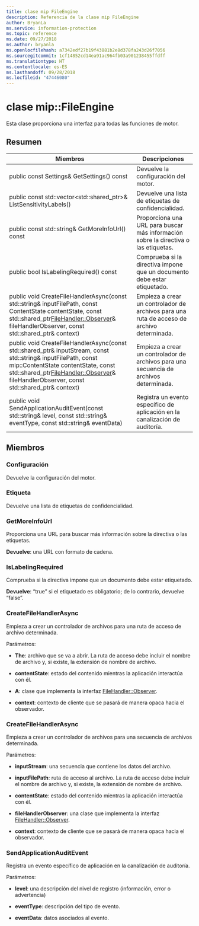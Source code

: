 ```yaml
---
title: clase mip FileEngine
description: Referencia de la clase mip FileEngine
author: BryanLa
ms.service: information-protection
ms.topic: reference
ms.date: 09/27/2018
ms.author: bryanla
ms.openlocfilehash: a7342edf27b19f43881b2e8d378fa243d26f7056
ms.sourcegitcommit: 1cf14852cd14ea91ac964fb03a901238455ffdff
ms.translationtype: HT
ms.contentlocale: es-ES
ms.lasthandoff: 09/28/2018
ms.locfileid: "47446080"
---
```

# <a name="class-mipfileengine"></a>clase mip::FileEngine 
Esta clase proporciona una interfaz para todas las funciones de motor.
  
## <a name="summary"></a>Resumen
 Miembros                        | Descripciones                                
--------------------------------|---------------------------------------------
 public const Settings& GetSettings() const  |  Devuelve la configuración del motor.
public const std::vector<std::shared_ptr<Label>>& ListSensitivityLabels()  |  Devuelve una lista de etiquetas de confidencialidad.
 public const std::string& GetMoreInfoUrl() const  |  Proporciona una URL para buscar más información sobre la directiva o las etiquetas.
 public bool IsLabelingRequired() const  |  Comprueba si la directiva impone que un documento debe estar etiquetado.
public void CreateFileHandlerAsync(const std::string& inputFilePath, const ContentState contentState, const std::shared_ptr<FileHandler::Observer>& fileHandlerObserver, const std::shared_ptr<void>& context)  |  Empieza a crear un controlador de archivos para una ruta de acceso de archivo determinada.
public void CreateFileHandlerAsync(const std::shared_ptr<Stream>& inputStream, const std::string& inputFilePath, const mip::ContentState contentState, const std::shared_ptr<FileHandler::Observer>& fileHandlerObserver, const std::shared_ptr<void>& context)  |  Empieza a crear un controlador de archivos para una secuencia de archivos determinada.
 public void SendApplicationAuditEvent(const std::string& level, const std::string& eventType, const std::string& eventData)  |  Registra un evento específico de aplicación en la canalización de auditoría.
  
## <a name="members"></a>Miembros
  
### <a name="settings"></a>Configuración
Devuelve la configuración del motor.
  
### <a name="label"></a>Etiqueta
Devuelve una lista de etiquetas de confidencialidad.
  
### <a name="getmoreinfourl"></a>GetMoreInfoUrl
Proporciona una URL para buscar más información sobre la directiva o las etiquetas.

  
**Devuelve**: una URL con formato de cadena.
  
### <a name="islabelingrequired"></a>IsLabelingRequired
Comprueba si la directiva impone que un documento debe estar etiquetado.

  
**Devuelve**: “true” si el etiquetado es obligatorio; de lo contrario, devuelve “false”.
  
### <a name="createfilehandlerasync"></a>CreateFileHandlerAsync
Empieza a crear un controlador de archivos para una ruta de acceso de archivo determinada.

Parámetros:  
* **The**: archivo que se va a abrir. La ruta de acceso debe incluir el nombre de archivo y, si existe, la extensión de nombre de archivo. 


* **contentState**: estado del contenido mientras la aplicación interactúa con él. 


* **A**: clase que implementa la interfaz [FileHandler::Observer](class_mip_filehandler_observer.md). 


* **context**: contexto de cliente que se pasará de manera opaca hacia el observador.


  
### <a name="createfilehandlerasync"></a>CreateFileHandlerAsync
Empieza a crear un controlador de archivos para una secuencia de archivos determinada.

Parámetros:  
* **inputStream**: una secuencia que contiene los datos del archivo. 


* **inputFilePath**: ruta de acceso al archivo. La ruta de acceso debe incluir el nombre de archivo y, si existe, la extensión de nombre de archivo. 


* **contentState**: estado del contenido mientras la aplicación interactúa con él. 


* **fileHandlerObserver**: una clase que implementa la interfaz [FileHandler::Observer](class_mip_filehandler_observer.md). 


* **context**: contexto de cliente que se pasará de manera opaca hacia el observador.


  
### <a name="sendapplicationauditevent"></a>SendApplicationAuditEvent
Registra un evento específico de aplicación en la canalización de auditoría.

Parámetros:  
* **level**: una descripción del nivel de registro (información, error o advertencia) 


* **eventType**: descripción del tipo de evento. 


* **eventData**: datos asociados al evento.

